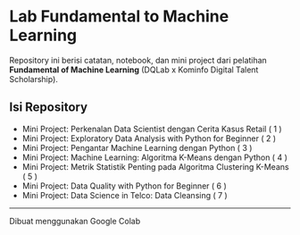 # Lab Fundamental to Machine Learning

Repository ini berisi catatan, notebook, dan mini project dari pelatihan **Fundamental of Machine Learning** (DQLab x Kominfo Digital Talent Scholarship).

## Isi Repository
- Mini Project: Perkenalan Data Scientist dengan Cerita Kasus Retail ( 1 )
- Mini Project: Exploratory Data Analysis with Python for Beginner ( 2 )
- Mini Project: Pengantar Machine Learning dengan Python ( 3 )
- Mini Project: Machine Learning: Algoritma K-Means dengan Python ( 4 )
- Mini Project: Metrik Statistik Penting pada Algoritma Clustering K-Means ( 5 )
- Mini Project: Data Quality with Python for Beginner ( 6 )
- Mini Project: Data Science in Telco: Data Cleansing ( 7 )


---
Dibuat menggunakan Google Colab
